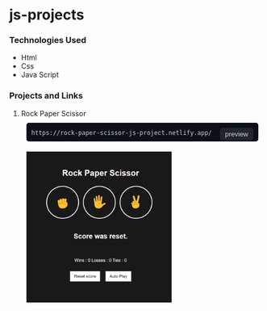 # js-projects

<h3>Technologies Used</h3>
<ul>
  <li>Html</li>
  <li>Css</li>
  <li>Java Script</li>
</ul>

<h3>Projects and Links</h3>
<ol>

  <li>Rock Paper Scissor</li>
  <div style="background-color: #0d1117; padding: 10px; border-radius: 5px; margin:10px ;">
    <code style="color: #c9d1d9;">https://rock-paper-scissor-js-project.netlify.app/</code>
    <a href="https://rock-paper-scissor-js-project.netlify.app/">
    <button style="float: right; color: #c9d1d9; background-color: #21262d; border: none; padding: 5px 10px; cursor: pointer; border-radius: 5px; margin-left: 10px">preview</button>
    </a>
  </div>
  <img src="./project-snapshots/rock-paper-scissor-1.png" style="padding: 10px; width: 30vw ;">
</ol>
